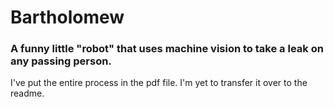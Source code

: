 # Bartholomew
### A funny little "robot" that uses machine vision to take a leak on any passing person.
I've put the entire process in the pdf file. I'm yet to transfer it over to the readme.
